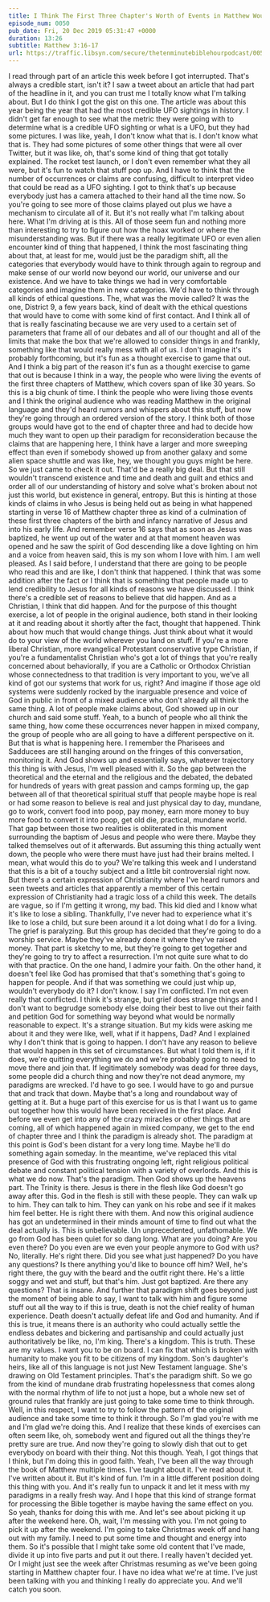 ```yaml
---
title: I Think The First Three Chapter's Worth of Events in Matthew Would Have Wrecked a lot of Seemingly Immovable Paradigms
episode_num: 0050
pub_date: Fri, 20 Dec 2019 05:31:47 +0000
duration: 13:26
subtitle: Matthew 3:16-17
url: https://traffic.libsyn.com/secure/thetenminutebiblehourpodcast/0050_-_I_Think_The_First_Three_Chapters_Worth_of_Events_in_Matthew_Would_Have_Wrecked_a_lot_of_Seemingly_Immovable_Paradigms.mp3
---
```


 I read through part of an article this week before I got interrupted. That's always a credible start, isn't it? I saw a tweet about an article that had part of the headline in it, and you can trust me I totally know what I'm talking about. But I do think I got the gist on this one. The article was about this year being the year that had the most credible UFO sightings in history. I didn't get far enough to see what the metric they were going with to determine what is a credible UFO sighting or what is a UFO, but they had some pictures. I was like, yeah, I don't know what that is. I don't know what that is. They had some pictures of some other things that were all over Twitter, but it was like, oh, that's some kind of thing that got totally explained. The rocket test launch, or I don't even remember what they all were, but it's fun to watch that stuff pop up. And I have to think that the number of occurrences or claims are confusing, difficult to interpret video that could be read as a UFO sighting. I got to think that's up because everybody just has a camera attached to their hand all the time now. So you're going to see more of those claims played out plus we have a mechanism to circulate all of it. But it's not really what I'm talking about here. What I'm driving at is this. All of those seem fun and nothing more than interesting to try to figure out how the hoax worked or where the misunderstanding was. But if there was a really legitimate UFO or even alien encounter kind of thing that happened, I think the most fascinating thing about that, at least for me, would just be the paradigm shift, all the categories that everybody would have to think through again to regroup and make sense of our world now beyond our world, our universe and our existence. And we have to take things we had in very comfortable categories and imagine them in new categories. We'd have to think through all kinds of ethical questions. The, what was the movie called? It was the one, District 9, a few years back, kind of dealt with the ethical questions that would have to come with some kind of first contact. And I think all of that is really fascinating because we are very used to a certain set of parameters that frame all of our debates and all of our thought and all of the limits that make the box that we're allowed to consider things in and frankly, something like that would really mess with all of us. I don't imagine it's probably forthcoming, but it's fun as a thought exercise to game that out. And I think a big part of the reason it's fun as a thought exercise to game that out is because I think in a way, the people who were living the events of the first three chapters of Matthew, which covers span of like 30 years. So this is a big chunk of time. I think the people who were living those events and I think the original audience who was reading Matthew in the original language and they'd heard rumors and whispers about this stuff, but now they're going through an ordered version of the story. I think both of those groups would have got to the end of chapter three and had to decide how much they want to open up their paradigm for reconsideration because the claims that are happening here, I think have a larger and more sweeping effect than even if somebody showed up from another galaxy and some alien space shuttle and was like, hey, we thought you guys might be here. So we just came to check it out. That'd be a really big deal. But that still wouldn't transcend existence and time and death and guilt and ethics and order all of our understanding of history and solve what's broken about not just this world, but existence in general, entropy. But this is hinting at those kinds of claims in who Jesus is being held out as being in what happened starting in verse 16 of Matthew chapter three as kind of a culmination of these first three chapters of the birth and infancy narrative of Jesus and into his early life. And remember verse 16 says that as soon as Jesus was baptized, he went up out of the water and at that moment heaven was opened and he saw the spirit of God descending like a dove lighting on him and a voice from heaven said, this is my son whom I love with him. I am well pleased. As I said before, I understand that there are going to be people who read this and are like, I don't think that happened. I think that was some addition after the fact or I think that is something that people made up to lend credibility to Jesus for all kinds of reasons we have discussed. I think there's a credible set of reasons to believe that did happen. And as a Christian, I think that did happen. And for the purpose of this thought exercise, a lot of people in the original audience, both stand in their looking at it and reading about it shortly after the fact, thought that happened. Think about how much that would change things. Just think about what it would do to your view of the world wherever you land on stuff. If you're a more liberal Christian, more evangelical Protestant conservative type Christian, if you're a fundamentalist Christian who's got a lot of things that you're really concerned about behaviorally, if you are a Catholic or Orthodox Christian whose connectedness to that tradition is very important to you, we've all kind of got our systems that work for us, right? And imagine if those age old systems were suddenly rocked by the inarguable presence and voice of God in public in front of a mixed audience who don't already all think the same thing. A lot of people make claims about, God showed up in our church and said some stuff. Yeah, to a bunch of people who all think the same thing, how come these occurrences never happen in mixed company, the group of people who are all going to have a different perspective on it. But that is what is happening here. I remember the Pharisees and Sadducees are still hanging around on the fringes of this conversation, monitoring it. And God shows up and essentially says, whatever trajectory this thing is with Jesus, I'm well pleased with it. So the gap between the theoretical and the eternal and the religious and the debated, the debated for hundreds of years with great passion and camps forming up, the gap between all of that theoretical spiritual stuff that people maybe hope is real or had some reason to believe is real and just physical day to day, mundane, go to work, convert food into poop, pay money, earn more money to buy more food to convert it into poop, get old die, practical, mundane world. That gap between those two realities is obliterated in this moment surrounding the baptism of Jesus and people who were there. Maybe they talked themselves out of it afterwards. But assuming this thing actually went down, the people who were there must have just had their brains melted. I mean, what would this do to you? We're talking this week and I understand that this is a bit of a touchy subject and a little bit controversial right now. But there's a certain expression of Christianity where I've heard rumors and seen tweets and articles that apparently a member of this certain expression of Christianity had a tragic loss of a child this week. The details are vague, so if I'm getting it wrong, my bad. This kid died and I know what it's like to lose a sibling. Thankfully, I've never had to experience what it's like to lose a child, but sure been around it a lot doing what I do for a living. The grief is paralyzing. But this group has decided that they're going to do a worship service. Maybe they've already done it where they've raised money. That part is sketchy to me, but they're going to get together and they're going to try to affect a resurrection. I'm not quite sure what to do with that practice. On the one hand, I admire your faith. On the other hand, it doesn't feel like God has promised that that's something that's going to happen for people. And if that was something we could just whip up, wouldn't everybody do it? I don't know. I say I'm conflicted. I'm not even really that conflicted. I think it's strange, but grief does strange things and I don't want to begrudge somebody else doing their best to live out their faith and petition God for something way beyond what would be normally reasonable to expect. It's a strange situation. But my kids were asking me about it and they were like, well, what if it happens, Dad? And I explained why I don't think that is going to happen. I don't have any reason to believe that would happen in this set of circumstances. But what I told them is, if it does, we're quitting everything we do and we're probably going to need to move there and join that. If legitimately somebody was dead for three days, some people did a church thing and now they're not dead anymore, my paradigms are wrecked. I'd have to go see. I would have to go and pursue that and track that down. Maybe that's a long and roundabout way of getting at it. But a huge part of this exercise for us is that I want us to game out together how this would have been received in the first place. And before we even get into any of the crazy miracles or other things that are coming, all of which happened again in mixed company, we get to the end of chapter three and I think the paradigm is already shot. The paradigm at this point is God's been distant for a very long time. Maybe he'll do something again someday. In the meantime, we've replaced this vital presence of God with this frustrating ongoing left, right religious political debate and constant political tension with a variety of overlords. And this is what we do now. That's the paradigm. Then God shows up the heavens part. The Trinity is there. Jesus is there in the flesh like God doesn't go away after this. God in the flesh is still with these people. They can walk up to him. They can talk to him. They can yank on his robe and see if it makes him feel better. He is right there with them. And now this original audience has got an undetermined in their minds amount of time to find out what the deal actually is. This is unbelievable. Un unprecedented, unfathomable. We go from God has been quiet for so dang long. What are you doing? Are you even there? Do you even are we even your people anymore to God with us? No, literally. He's right there. Did you see what just happened? Do you have any questions? Is there anything you'd like to bounce off him? Well, he's right there, the guy with the beard and the outfit right there. He's a little soggy and wet and stuff, but that's him. Just got baptized. Are there any questions? That is insane. And further that paradigm shift goes beyond just the moment of being able to say, I want to talk with him and figure some stuff out all the way to if this is true, death is not the chief reality of human experience. Death doesn't actually defeat life and God and humanity. And if this is true, it means there is an authority who could actually settle the endless debates and bickering and partisanship and could actually just authoritatively be like, no, I'm king. There's a kingdom. This is truth. These are my values. I want you to be on board. I can fix that which is broken with humanity to make you fit to be citizens of my kingdom. Son's daughter's heirs, like all of this language is not just New Testament language. She's drawing on Old Testament principles. That's the paradigm shift. So we go from the kind of mundane drab frustrating hopelessness that comes along with the normal rhythm of life to not just a hope, but a whole new set of ground rules that frankly are just going to take some time to think through. Well, in this respect, I want to try to follow the pattern of the original audience and take some time to think it through. So I'm glad you're with me and I'm glad we're doing this. And I realize that these kinds of exercises can often seem like, oh, somebody went and figured out all the things they're pretty sure are true. And now they're going to slowly dish that out to get everybody on board with their thing. Not this though. Yeah, I got things that I think, but I'm doing this in good faith. Yeah, I've been all the way through the book of Matthew multiple times. I've taught about it. I've read about it. I've written about it. But it's kind of fun. I'm in a little different position doing this thing with you. And it's really fun to unpack it and let it mess with my paradigms in a really fresh way. And I hope that this kind of strange format for processing the Bible together is maybe having the same effect on you. So yeah, thanks for doing this with me. And let's see about picking it up after the weekend here. Oh, wait, I'm messing with you. I'm not going to pick it up after the weekend. I'm going to take Christmas week off and hang out with my family. I need to put some time and thought and energy into them. So it's possible that I might take some old content that I've made, divide it up into five parts and put it out there. I really haven't decided yet. Or I might just see the week after Christmas resuming as we've been going starting in Matthew chapter four. I have no idea what we're at time. I've just been talking with you and thinking I really do appreciate you. And we'll catch you soon.